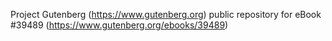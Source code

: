 Project Gutenberg (https://www.gutenberg.org) public repository for eBook #39489 (https://www.gutenberg.org/ebooks/39489)
